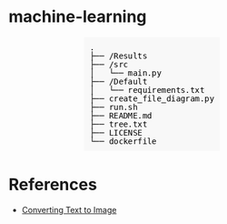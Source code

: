 # machine-learning

<div align="center">
  <img src="Default/file_tree_diagram.png" alt="File Tree Diagram">
</div>






# References
 * [Converting Text to Image](https://python-forum.io/thread-40604.html)